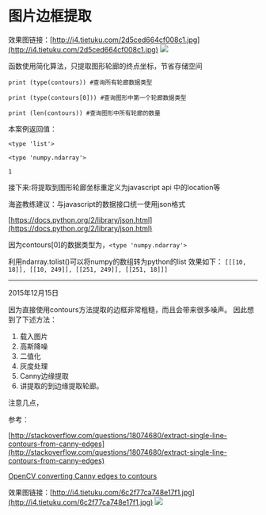 # 图片边框提取

效果图链接：[http://i4.tietuku.com/2d5ced664cf008c1.jpg](http://i4.tietuku.com/2d5ced664cf008c1.jpg)
![](http://i4.tietuku.com/2d5ced664cf008c1.jpg)

函数使用简化算法，只提取图形轮廊的终点坐标，节省存储空间


    print (type(contours)) #查询所有轮廊数据类型

    print (type(contours[0])) #查询图形中第一个轮廊数据类型

    print (len(contours)) #查询图形中所有轮廊的数量


本案例返回值：

    <type 'list'>

    <type 'numpy.ndarray'>

    1


接下来:将提取到图形轮廊坐标重定义为javascript api 中的location等

海盗教练建议：与javascript的数据接口统一使用json格式

[https://docs.python.org/2/library/json.html](https://docs.python.org/2/library/json.html)

因为contours[0]的数据类型为，`<type 'numpy.ndarray'>`

利用ndarray.tolist()可以将numpy的数组转为python的list
效果如下：
`[[[10, 18]], [[10, 249]], [[251, 249]], [[251, 18]]]`




----------
2015年12月15日

因为直接使用contours方法提取的边框非常粗糙，而且会带来很多噪声。
因此想到了下述方法：

1. 载入图片
2. 高斯降噪
3. 二值化
3. 灰度处理
4. Canny边缘提取
5. 讲提取的到边缘提取轮廊。

注意几点，



参考：

[http://stackoverflow.com/questions/18074680/extract-single-line-contours-from-canny-edges](http://stackoverflow.com/questions/18074680/extract-single-line-contours-from-canny-edges)

[OpenCV converting Canny edges to contours](http://www.helpsforcoder.com/code/15751940-opencv-converting-canny-edges-to-contours.html)

效果图链接：[http://i4.tietuku.com/6c2f77ca748e17f1.jpg](http://i4.tietuku.com/6c2f77ca748e17f1.jpg)
![](http://i4.tietuku.com/6c2f77ca748e17f1.jpg)

